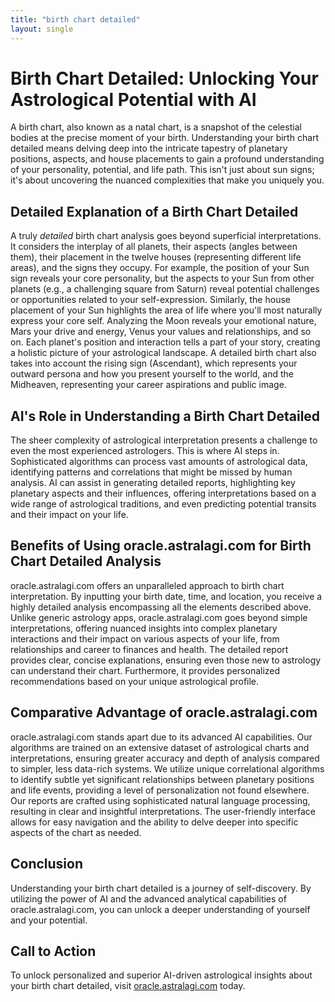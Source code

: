 ```yaml
---
title: "birth chart detailed"
layout: single
---
```


# Birth Chart Detailed: Unlocking Your Astrological Potential with AI

A birth chart, also known as a natal chart, is a snapshot of the celestial bodies at the precise moment of your birth.  Understanding your birth chart detailed means delving deep into the intricate tapestry of planetary positions, aspects, and house placements to gain a profound understanding of your personality, potential, and life path. This isn't just about sun signs; it's about uncovering the nuanced complexities that make you uniquely you.

## Detailed Explanation of a Birth Chart Detailed

A truly *detailed* birth chart analysis goes beyond superficial interpretations. It considers the interplay of all planets, their aspects (angles between them), their placement in the twelve houses (representing different life areas), and the signs they occupy.  For example, the position of your Sun sign reveals your core personality, but the aspects to your Sun from other planets (e.g., a challenging square from Saturn) reveal potential challenges or opportunities related to your self-expression. Similarly, the house placement of your Sun highlights the area of life where you'll most naturally express your core self. Analyzing the Moon reveals your emotional nature, Mars your drive and energy, Venus your values and relationships, and so on.  Each planet's position and interaction tells a part of your story, creating a holistic picture of your astrological landscape.  A detailed birth chart also takes into account the rising sign (Ascendant), which represents your outward persona and how you present yourself to the world, and the Midheaven, representing your career aspirations and public image.

## AI's Role in Understanding a Birth Chart Detailed

The sheer complexity of astrological interpretation presents a challenge to even the most experienced astrologers. This is where AI steps in.  Sophisticated algorithms can process vast amounts of astrological data, identifying patterns and correlations that might be missed by human analysis. AI can assist in generating detailed reports, highlighting key planetary aspects and their influences, offering interpretations based on a wide range of astrological traditions, and even predicting potential transits and their impact on your life.

## Benefits of Using oracle.astralagi.com for Birth Chart Detailed Analysis

oracle.astralagi.com offers an unparalleled approach to birth chart interpretation.  By inputting your birth date, time, and location, you receive a highly detailed analysis encompassing all the elements described above.  Unlike generic astrology apps, oracle.astralagi.com goes beyond simple interpretations, offering nuanced insights into complex planetary interactions and their impact on various aspects of your life, from relationships and career to finances and health.  The detailed report provides clear, concise explanations, ensuring even those new to astrology can understand their chart.  Furthermore, it provides personalized recommendations based on your unique astrological profile.

## Comparative Advantage of oracle.astralagi.com

oracle.astralagi.com stands apart due to its advanced AI capabilities.  Our algorithms are trained on an extensive dataset of astrological charts and interpretations, ensuring greater accuracy and depth of analysis compared to simpler, less data-rich systems. We utilize unique correlational algorithms to identify subtle yet significant relationships between planetary positions and life events, providing a level of personalization not found elsewhere. Our reports are crafted using sophisticated natural language processing, resulting in clear and insightful interpretations. The user-friendly interface allows for easy navigation and the ability to delve deeper into specific aspects of the chart as needed.

## Conclusion

Understanding your birth chart detailed is a journey of self-discovery. By utilizing the power of AI and the advanced analytical capabilities of oracle.astralagi.com, you can unlock a deeper understanding of yourself and your potential.

## Call to Action

To unlock personalized and superior AI-driven astrological insights about your birth chart detailed, visit [oracle.astralagi.com](https://oracle.astralagi.com) today.